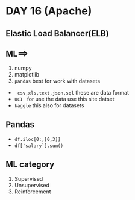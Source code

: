 # DAY 16 (Apache)
##  Elastic Load Balancer(ELB)

## ML==>
1. numpy
2. matplotlib
3. ``pandas`` best for work with datasets 
* `` csv,xls,text,json,sql`` these are data format
* ``UCI `` for use the data use this site datset
* ``kaggle`` this also for datasets 

## Pandas
* ``df.iloc[0:,[0,3]]`` 
* ``df['salary`].sum()``
## ML category
1. Supervised
2. Unsupervised
3. Reinforcement


